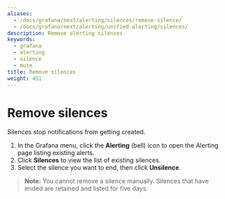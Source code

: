 ```yaml
---
aliases:
  - /docs/grafana/next/alerting/silences/remove-silence/
  - /docs/grafana/next/alerting/unified-alerting/silences/
description: Remove alerting silences
keywords:
  - grafana
  - alerting
  - silence
  - mute
title: Remove silences
weight: 451
---
```


# Remove silences

Silences stop notifications from getting created.

1. In the Grafana menu, click the **Alerting** (bell) icon to open the Alerting page listing existing alerts.
1. Click **Silences** to view the list of existing silences.
1. Select the silence you want to end, then click **Unsilence**.

> **Note:** You cannot remove a silence manually. Silences that have ended are retained and listed for five days.
